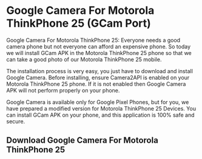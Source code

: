 # Google Camera For Motorola ThinkPhone 25 (GCam Port)

Google Camera For Motorola ThinkPhone 25: Everyone needs a good camera phone but not everyone can afford an expensive phone. So today we will install GCam APK in the Motorola ThinkPhone 25 phone so that we can take a good photo of our Motorola ThinkPhone 25 mobile.

The installation process is very easy, you just have to download and install Google Camera. Before installing, ensure Camera2API is enabled on your Motorola ThinkPhone 25 phone. If it is not enabled then Google Camera APK will not perform properly on your phone.

Google Camera is available only for Google Pixel Phones, but for you, we have prepared a modified version for Motorola ThinkPhone 25 Devices. You can install GCam APK on your phone, and this application is 100% safe and secure.

## Download Google Camera For Motorola ThinkPhone 25
